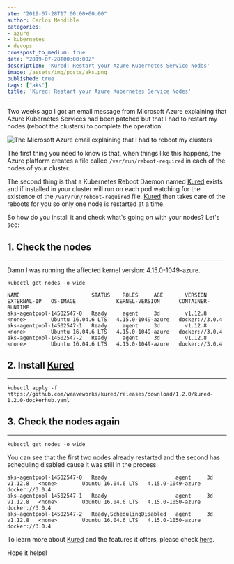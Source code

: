 ```yaml
---
ate: "2019-07-28T17:00:00+00:00"
author: Carlos Mendible
categories:
- azure
- kubernetes
- devops
crosspost_to_medium: true
date: "2019-07-28T00:00:00Z"
description: 'Kured: Restart your Azure Kubernetes Service Nodes'
image: /assets/img/posts/aks.png
published: true
tags: ["aks"]
title: 'Kured: Restart your Azure Kubernetes Service Nodes'
---
```


Two weeks ago I got an email message from Microsoft Azure explaining that Azure Kubernetes Services had been patched but that I had to restart my nodes (reboot the clusters) to complete the operation.

![The Microsoft Azure email explaining that I had to reboot my clusters](https://carlos.mendible.com/assets/img/posts/aks_update_kured.png)

The first thing you need to know is that, when things like this happens, the Azure platform creates a file called `/var/run/reboot-required` in each of the nodes of your cluster.

The second thing is that a Kubernetes Reboot Daemon named [Kured](https://github.com/weaveworks/kured) exists and if installed in your cluster will run on each pod watching for the existence of the `/var/run/reboot-required` file. [Kured](https://github.com/weaveworks/kured) then takes care of the reboots for you so only one node is restarted at a time.

So how do you install it and check what's going on with your nodes? Let's see:

## 1. Check the nodes
---

Damn I was running the affected kernel version: 4.15.0-1049-azure.

``` shell
kubectl get nodes -o wide
```

``` shell
NAME                       STATUS    ROLES     AGE       VERSION   EXTERNAL-IP   OS-IMAGE             KERNEL-VERSION      CONTAINER-RUNTIME
aks-agentpool-14502547-0   Ready     agent     3d        v1.12.8   <none>        Ubuntu 16.04.6 LTS   4.15.0-1049-azure   docker://3.0.4
aks-agentpool-14502547-1   Ready     agent     3d        v1.12.8   <none>        Ubuntu 16.04.6 LTS   4.15.0-1049-azure   docker://3.0.4
aks-agentpool-14502547-2   Ready     agent     3d        v1.12.8   <none>        Ubuntu 16.04.6 LTS   4.15.0-1049-azure   docker://3.0.4
```

## 2. Install [Kured](https://github.com/weaveworks/kured)
---

``` shell
kubectl apply -f https://github.com/weaveworks/kured/releases/download/1.2.0/kured-1.2.0-dockerhub.yaml
```

## 3. Check the nodes again
---

``` shell
kubectl get nodes -o wide
```

You can see that the first two nodes already restarted and the second has scheduling disabled cause it was still in the process.

``` shell
aks-agentpool-14502547-0   Ready                      agent     3d        v1.12.8   <none>        Ubuntu 16.04.6 LTS   4.15.0-1049-azure   docker://3.0.4
aks-agentpool-14502547-1   Ready                      agent     3d        v1.12.8   <none>        Ubuntu 16.04.6 LTS   4.15.0-1050-azure   docker://3.0.4
aks-agentpool-14502547-2   Ready,SchedulingDisabled   agent     3d        v1.12.8   <none>        Ubuntu 16.04.6 LTS   4.15.0-1050-azure   docker://3.0.4
```

To learn more about [Kured](https://github.com/weaveworks/kured) and the features it offers, please check [here](https://github.com/weaveworks/kured).

Hope it helps!